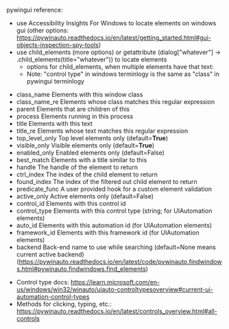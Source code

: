 pywingui reference:
- use Accessibility Insights For Windows to locate elements on windows gui (other options: https://pywinauto.readthedocs.io/en/latest/getting_started.html#gui-objects-inspection-spy-tools)
- use child_elements (more options) or getattribute (dialog["whatever"] -> .child_elements(title="whatever")) to locate elements
  - options for child_elements, when multiple elements have that text:
  - Note: "control type" in windows terminlogy is the same as "class" in pywingui terminlogy
* class_name Elements with this window class
* class_name_re Elements whose class matches this regular expression
* parent Elements that are children of this
* process Elements running in this process
* title Elements with this text
* title_re Elements whose text matches this regular expression
* top_level_only Top level elements only (default=**True**)
* visible_only Visible elements only (default=**True**)
* enabled_only Enabled elements only (default=False)
* best_match Elements with a title similar to this
* handle The handle of the element to return
* ctrl_index The index of the child element to return
* found_index The index of the filtered out child element to return
* predicate_func A user provided hook for a custom element validation
* active_only Active elements only (default=False)
* control_id Elements with this control id
* control_type Elements with this control type (string; for UIAutomation elements)
* auto_id Elements with this automation id (for UIAutomation elements)
* framework_id Elements with this framework id (for UIAutomation elements)
* backend Back-end name to use while searching (default=None means current active backend)
(https://pywinauto.readthedocs.io/en/latest/code/pywinauto.findwindows.html#pywinauto.findwindows.find_elements)
- Control type docs: https://learn.microsoft.com/en-us/windows/win32/winauto/uiauto-controltypesoverview#current-ui-automation-control-types
- Methods for clicking, typing, etc.: https://pywinauto.readthedocs.io/en/latest/controls_overview.html#all-controls
